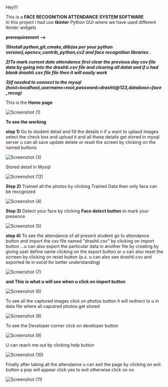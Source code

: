 Hey!!!

This is a **FACE RECOGNITION ATTENDANCE SYSTEM SOFTWARE**  
In this project i had use **tkinter** Python GUI where we have used different tkinter widgets

**prerequirement -->**

***1)Install python,git,cmake,dlib(as per your python version),opencv_contrib_python,cv2 and face recognition libraries .***

***2)To mark current date attendance first clear the previous day csv file data by going into the drashti.csv file and clearing all datat and  if u had blank drashti.csv file file then it will easily work***

***3)if needed to connect to the mysql (host=localhost,username=root,password=drashti@123,database=face_recog)***





This is the **Home page**

![Screenshot (1)](https://user-images.githubusercontent.com/93121225/169993412-3a9a3d46-eb01-45d3-ba14-c46a1a5cd24d.png)

**To see the working**

**step 1)** Go to student detail and fill the details n if u want to uplaod images select the check box and upload it and all these details get stored in mysql server u can all save update delete or reset the screen by clicking on the named buttons 

![Screenshot (3)](https://user-images.githubusercontent.com/93121225/169994582-2c09b231-eec2-47f5-9730-d68d3c836898.png)

 Stored detail in Mysql 
 
![Screenshot (12)](https://user-images.githubusercontent.com/93121225/170009112-35c8c4db-6c93-4958-afd3-e6e706ba3ae1.png)


**Step 2)** Trained all the photos by clicking Trained Data then only face can be recognized

![Screenshot (4)](https://user-images.githubusercontent.com/93121225/169995199-56462a8f-cf75-4b5d-9448-3dc62cf10e40.png)



**Step 3)** Detect your face by clicking **Face detect button** to mark your presence

![Screenshot (5)](https://user-images.githubusercontent.com/93121225/169995654-16ed0f22-9aa4-4ae8-8543-9a6016593fd3.png)

**step 4)** To see the attendance of all present student go to attendance button and import the csv file named "drashti.csv" by clicking on import button ...u can also export the  particular data in another file by creating by giving user define name clicking on the export button or u can also reset the scrreen by clicking on reset button   (p.s. u can also see drashti.csv and exported ile in excel for better understanding)


![Screenshot (7)](https://user-images.githubusercontent.com/93121225/170005594-5b54c828-04b1-4189-a5f9-e14efb34f682.png)

**and This is what u will see when u click on import button**

![Screenshot (6)](https://user-images.githubusercontent.com/93121225/170005238-a95508d5-bd93-444f-b4af-fdab6e2d169d.png)



To see all the captured images click on photos button  it will redirect to u in data file where all caputred photos get stored

![Screenshot (8)](https://user-images.githubusercontent.com/93121225/170006499-0fb43f48-ee7e-4422-994c-04742b3e864b.png)

To see the Developer corner click on developer button

![Screenshot (9)](https://user-images.githubusercontent.com/93121225/170006739-cf22820b-c18c-4376-bb32-c3b187b9acdd.png)

U can reach me out by clicking help button

![Screenshot (10)](https://user-images.githubusercontent.com/93121225/170006959-da30175f-a0a4-440f-b5df-8353a04dbfb7.png)

Finally after taking all the attendance u can exit the page by clicking on exit button a pop will appear click yes to exit otherwise click on no

![Screenshot (11)](https://user-images.githubusercontent.com/93121225/170007325-74a59d74-3d2f-4a28-8e24-2cb7edfededb.png)





